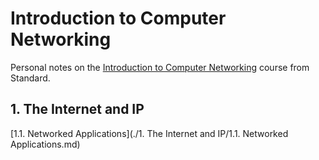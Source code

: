 # Introduction to Computer Networking

Personal notes on the [Introduction to Computer Networking](https://lagunita.stanford.edu/courses/Engineering/Networking-SP/SelfPaced/about) course from Standard.

## 1. The Internet and IP

[1.1. Networked Applications](./1. The Internet and IP/1.1. Networked Applications.md)
